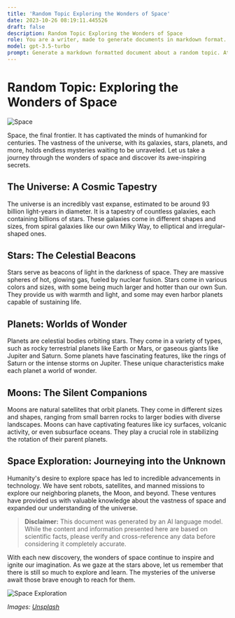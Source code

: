 ```yaml
---
title: 'Random Topic Exploring the Wonders of Space'
date: 2023-10-26 08:19:11.445526
draft: false
description: Random Topic Exploring the Wonders of Space
role: You are a writer, made to generate documents in markdown format. It is very important that all of the documents you generate are in valid markdown format.
model: gpt-3.5-turbo
prompt: Generate a markdown formatted document about a random topic. At the bottom, include a disclaimer explaining that the document was generated by you. The first line of the document should be the title. Make sure that the entire document is in proper markdown format, using a mix of various tags to make the document visually appealing.
---
```


# Random Topic: Exploring the Wonders of Space

![Space](https://images.unsplash.com/photo-1524303846331-a275b582d2e6)

Space, the final frontier. It has captivated the minds of humankind for centuries. The vastness of the universe, with its galaxies, stars, planets, and more, holds endless mysteries waiting to be unraveled. Let us take a journey through the wonders of space and discover its awe-inspiring secrets.

## The Universe: A Cosmic Tapestry

The universe is an incredibly vast expanse, estimated to be around 93 billion light-years in diameter. It is a tapestry of countless galaxies, each containing billions of stars. These galaxies come in different shapes and sizes, from spiral galaxies like our own Milky Way, to elliptical and irregular-shaped ones.

## Stars: The Celestial Beacons

Stars serve as beacons of light in the darkness of space. They are massive spheres of hot, glowing gas, fueled by nuclear fusion. Stars come in various colors and sizes, with some being much larger and hotter than our own Sun. They provide us with warmth and light, and some may even harbor planets capable of sustaining life.

## Planets: Worlds of Wonder

Planets are celestial bodies orbiting stars. They come in a variety of types, such as rocky terrestrial planets like Earth or Mars, or gaseous giants like Jupiter and Saturn. Some planets have fascinating features, like the rings of Saturn or the intense storms on Jupiter. These unique characteristics make each planet a world of wonder.

## Moons: The Silent Companions

Moons are natural satellites that orbit planets. They come in different sizes and shapes, ranging from small barren rocks to larger bodies with diverse landscapes. Moons can have captivating features like icy surfaces, volcanic activity, or even subsurface oceans. They play a crucial role in stabilizing the rotation of their parent planets.

## Space Exploration: Journeying into the Unknown

Humanity's desire to explore space has led to incredible advancements in technology. We have sent robots, satellites, and manned missions to explore our neighboring planets, the Moon, and beyond. These ventures have provided us with valuable knowledge about the vastness of space and expanded our understanding of the universe.

> **Disclaimer:** This document was generated by an AI language model. While the content and information presented here are based on scientific facts, please verify and cross-reference any data before considering it completely accurate.

With each new discovery, the wonders of space continue to inspire and ignite our imagination. As we gaze at the stars above, let us remember that there is still so much to explore and learn. The mysteries of the universe await those brave enough to reach for them.

![Space Exploration](https://images.unsplash.com/photo-1559353667-ec9a9cb11de4)

*Images: [Unsplash](https://unsplash.com/)*